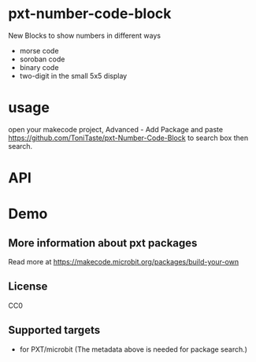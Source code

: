 # pxt-number-code-block
New Blocks to show numbers in different ways 
- morse code
- soroban code
- binary code
- two-digit in the small 5x5 display

# usage
open your makecode project, Advanced - Add Package and paste
https://github.com/ToniTaste/pxt-Number-Code-Block 
to search box then search.

# API

# Demo


## More information about pxt packages
Read more at https://makecode.microbit.org/packages/build-your-own

## License
CC0


## Supported targets

* for PXT/microbit
(The metadata above is needed for package search.)

